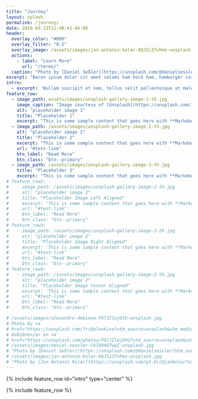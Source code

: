 ```yaml
---
title: "Journey"
layout: splash
permalink: /journey/
date: 2016-03-23T11:48:41-04:00
header:
  overlay_color: "#000"
  overlay_filter: "0.5"
  overlay_image: /assets/images/jan-antonin-kolar-8QJSi37vhms-unsplash.jpg
  actions:
    - label: "Learn More"
      url: "/terms/"
  caption: "Photo by [Daniel Seßler](https://unsplash.com/@danielsessler?utm_source=unsplash&utm_medium=referral&utm_content=creditCopyText) on [**Unsplash**](https://unsplash.com/photos/C6l894Q7wpI?utm_source=unsplash&utm_medium=referral&utm_content=creditCopyText)"
excerpt: "Bacon ipsum dolor sit amet salami ham hock ham, hamburger corned beef short ribs kielbasa biltong t-bone drumstick tri-tip tail sirloin pork chop."
intro: 
  - excerpt: 'Nullam suscipit et nam, tellus velit pellentesque at malesuada, enim eaque. Quis nulla, netus tempor in diam gravida tincidunt, *proin faucibus* voluptate felis id sollicitudin. Centered with `type="center"`'
feature_row:
  - image_path: assets/images/unsplash-gallery-image-1-th.jpg
    image_caption: "Image courtesy of [Unsplash](https://unsplash.com/)"
    alt: "placeholder image 1"
    title: "Placeholder 1"
    excerpt: "This is some sample content that goes here with **Markdown** formatting."
  - image_path: /assets/images/unsplash-gallery-image-2-th.jpg
    alt: "placeholder image 2"
    title: "Placeholder 2"
    excerpt: "This is some sample content that goes here with **Markdown** formatting."
    url: "#test-link"
    btn_label: "Read More"
    btn_class: "btn--primary"
  - image_path: /assets/images/unsplash-gallery-image-3-th.jpg
    title: "Placeholder 3"
    excerpt: "This is some sample content that goes here with **Markdown** formatting."
# feature_row2:
#   - image_path: /assets/images/unsplash-gallery-image-2-th.jpg
#     alt: "placeholder image 2"
#     title: "Placeholder Image Left Aligned"
#     excerpt: 'This is some sample content that goes here with **Markdown** formatting. Left aligned with `type="left"`'
#     url: "#test-link"
#     btn_label: "Read More"
#     btn_class: "btn--primary"
# feature_row3:
#   - image_path: /assets/images/unsplash-gallery-image-2-th.jpg
#     alt: "placeholder image 2"
#     title: "Placeholder Image Right Aligned"
#     excerpt: 'This is some sample content that goes here with **Markdown** formatting. Right aligned with `type="right"`'
#     url: "#test-link"
#     btn_label: "Read More"
#     btn_class: "btn--primary"
# feature_row4:
#   - image_path: /assets/images/unsplash-gallery-image-2-th.jpg
#     alt: "placeholder image 2"
#     title: "Placeholder Image Center Aligned"
#     excerpt: 'This is some sample content that goes here with **Markdown** formatting. Centered with `type="center"`'
#     url: "#test-link"
#     btn_label: "Read More"
#     btn_class: "btn--primary"

# /assets/images/alexandre-debieve-FO7JIlwjOtU-unsplash.jpg
# Photo by <a
# href="https://unsplash.com/fr/@alexkixa?utm_source=unsplash&utm_medium=referral&utm_content=creditCopyText">Alexandre
# Debiève</a> on <a
# href="https://unsplash.com/photos/FO7JIlwjOtU?utm_source=unsplash&utm_medium=referral&utm_content=creditCopyText"><strong>Unsplash</strong></a>
# /assets/images/daniel-sessler-C6l894Q7wpI-unsplash.jpg
# "Photo by [Daniel Seßler](https://unsplash.com/@danielsessler?utm_source=unsplash&utm_medium=referral&utm_content=creditCopyText) on [**Unsplash**](https://unsplash.com/photos/C6l894Q7wpI?utm_source=unsplash&utm_medium=referral&utm_content=creditCopyText)"
# /assets/images/jan-antonin-kolar-8QJSi37vhms-unsplash.jpg
# "Photo by [Jan Antonin Kolar](https://unsplash.com/pt-br/@jankolar?utm_source=unsplash&utm_medium=referral&utm_content=creditCopyText) on [**Unsplash**](https://unsplash.com/photos/8QJSi37vhms?utm_source=unsplash&utm_medium=referral&utm_content=creditCopyText)"
---
```


{% include feature_row id="intro" type="center" %}

{% include feature_row %}

<!-- {% include feature_row id="feature_row2" type="left" %} -->

<!-- {% include feature_row id="feature_row3" type="right" %} -->

<!-- {% include feature_row id="feature_row4" type="center" %} -->
  